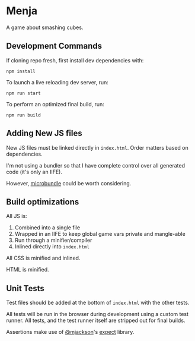 # Menja

A game about smashing cubes.



## Development Commands

If cloning repo fresh, first install dev dependencies with:

```
npm install
```

To launch a live reloading dev server, run:

```
npm run start
```

To perform an optimized final build, run:

```
npm run build
```



## Adding New JS files

New JS files must be linked directly in `index.html`. Order matters based on dependencies.

I'm not using a bundler so that I have complete control over all generated code (it's only an IIFE).

However, [microbundle](https://github.com/developit/microbundle) could be worth considering.



## Build optimizations

All JS is:

1. Combined into a single file
2. Wrapped in an IIFE to keep global game vars private and mangle-able
3. Run through a minifier/compiler
4. Inlined directly into `index.html`

All CSS is minified and inlined.

HTML is minified.



## Unit Tests

Test files should be added at the bottom of `index.html` with the other tests.

All tests will be run in the browser during development using a custom test runner. All tests, and the test runner itself are stripped out for final builds.

Assertions make use of [@mjackson](https://twitter.com/mjackson)'s [expect](https://github.com/mjackson/expect) library.
